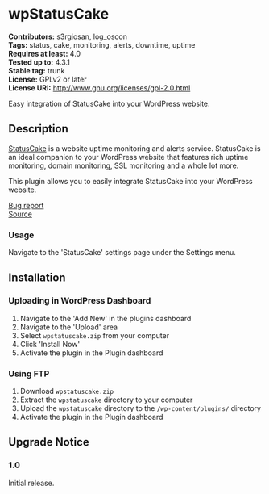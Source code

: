 # wpStatusCake #
**Contributors:** s3rgiosan, log_oscon  
**Tags:** status, cake, monitoring, alerts, downtime, uptime  
**Requires at least:** 4.0  
**Tested up to:** 4.3.1  
**Stable tag:** trunk  
**License:** GPLv2 or later  
**License URI:** http://www.gnu.org/licenses/gpl-2.0.html  

Easy integration of StatusCake into your WordPress website.  

## Description ##

[StatusCake](https://www.statuscake.com) is a website uptime monitoring and alerts service. StatusCake is an ideal companion to your WordPress website that features rich uptime monitoring, domain monitoring, SSL monitoring and a whole lot more.  

This plugin allows you to easily integrate StatusCake into your WordPress website.  

[Bug report](https://github.com/log-oscon/wpstatuscake/issues)  
[Source](https://github.com/log-oscon/wpstatuscake)  

### Usage ###

Navigate to the 'StatusCake' settings page under the Settings menu.  

## Installation ##

### Uploading in WordPress Dashboard ###

1. Navigate to the 'Add New' in the plugins dashboard
2. Navigate to the 'Upload' area
3. Select `wpstatuscake.zip` from your computer
4. Click 'Install Now'
5. Activate the plugin in the Plugin dashboard

### Using FTP ###

1. Download `wpstatuscake.zip`
2. Extract the `wpstatuscake` directory to your computer
3. Upload the `wpstatuscake` directory to the `/wp-content/plugins/` directory
4. Activate the plugin in the Plugin dashboard


## Upgrade Notice ##

### 1.0 ###
Initial release.  
